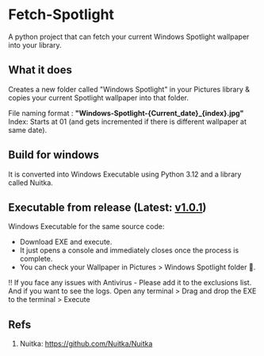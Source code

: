 # Fetch-Spotlight
A python project that can fetch your current Windows Spotlight wallpaper into your library.

## What it does
Creates a new folder called "Windows Spotlight" in your Pictures library & copies your current Spotlight wallpaper into that folder.

File naming format : **"Windows-Spotlight-{Current_date}_{index}.jpg"**  
Index: Starts at 01 (and gets incremented if there is different wallpaper at same date).
  
## Build for windows
It is converted into Windows Executable using Python 3.12 and a library called Nuitka.

## Executable from release (Latest: [v1.0.1](https://github.com/SeshuTarapatla/Fetch-Spotlight/releases/latest))
Windows Executable for the same source code:
* Download EXE and execute.
* It just opens a console and immediately closes once the process is complete.
* You can check your Wallpaper in Pictures > Windows Spotlight folder 📂.

‼️ If you face any issues with Antivirus - Please add it to the exclusions list.  
And if you want to see the logs. Open any terminal > Drag and drop the EXE to the terminal > Execute  

## Refs
1. Nuitka: https://github.com/Nuitka/Nuitka
